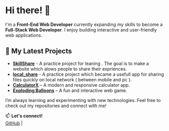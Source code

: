 # Hi there! 👋  

I'm a **Front-End Web Developer** currently expanding my skills to become a **Full-Stack Web Developer**. I enjoy building interactive and user-friendly web applications.  

## 🚀 My Latest Projects
- **[SkillShare](https://github.com/usmandev24/skillshare)** - A practice project for leaning . The goal is to make a website which alows people to share their expriences.
- **[local_share](https://github.com/usmandev24/local_share)** - A practice project which became a usefull app for sharing files quickly on local network ( between mobile and pc ).
- **[CalculatorX](https://github.com/usmandev24/calculatorX)** – A modern and responsive calculator app.  
- **[Exploding Balloons](https://github.com/usmandev24/Exploding_Balloons)** – A fun and interactive web game.  

I’m always learning and experimenting with new technologies. Feel free to check out my repositories and connect with me!  

📫 **Let's connect!**  
[GitHub](https://github.com/usmandev24) |

<!---
usmandev24/usmandev24 is a ✨ special ✨ repository because its `README.md` (this file) appears on your GitHub profile.
You can click the Preview link to take a look at your changes.
--->
